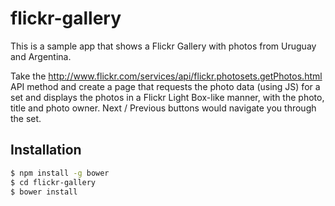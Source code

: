 flickr-gallery
================

This is a sample app that shows a Flickr Gallery with photos from Uruguay and Argentina.

Take the http://www.flickr.com/services/api/flickr.photosets.getPhotos.html API method and create a page that requests the photo data (using JS) for a set and displays the photos in a Flickr Light Box-like manner, with the photo, title and photo owner. Next / Previous buttons would navigate you through the set.

Installation
------------

```bash
$ npm install -g bower
$ cd flickr-gallery
$ bower install
```